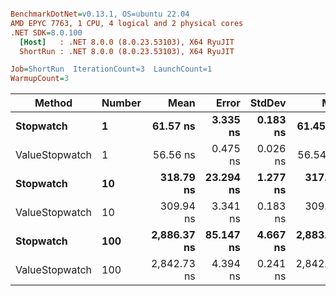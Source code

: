``` ini

BenchmarkDotNet=v0.13.1, OS=ubuntu 22.04
AMD EPYC 7763, 1 CPU, 4 logical and 2 physical cores
.NET SDK=8.0.100
  [Host]   : .NET 8.0.0 (8.0.23.53103), X64 RyuJIT
  ShortRun : .NET 8.0.0 (8.0.23.53103), X64 RyuJIT

Job=ShortRun  IterationCount=3  LaunchCount=1  
WarmupCount=3  

```
|         Method | Number |        Mean |     Error |   StdDev |         Min |         Max |  Gen 0 | Allocated |
|--------------- |------- |------------:|----------:|---------:|------------:|------------:|-------:|----------:|
|      **Stopwatch** |      **1** |    **61.57 ns** |  **3.335 ns** | **0.183 ns** |    **61.45 ns** |    **61.78 ns** | **0.0005** |      **40 B** |
| ValueStopwatch |      1 |    56.56 ns |  0.475 ns | 0.026 ns |    56.54 ns |    56.59 ns |      - |         - |
|      **Stopwatch** |     **10** |   **318.79 ns** | **23.294 ns** | **1.277 ns** |   **317.98 ns** |   **320.26 ns** | **0.0005** |      **40 B** |
| ValueStopwatch |     10 |   309.94 ns |  3.341 ns | 0.183 ns |   309.75 ns |   310.11 ns |      - |         - |
|      **Stopwatch** |    **100** | **2,886.37 ns** | **85.147 ns** | **4.667 ns** | **2,883.49 ns** | **2,891.76 ns** |      **-** |      **40 B** |
| ValueStopwatch |    100 | 2,842.73 ns |  4.394 ns | 0.241 ns | 2,842.46 ns | 2,842.91 ns |      - |         - |
